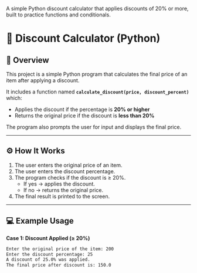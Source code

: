 
A simple Python discount calculator that applies discounts of 20% or more, built to practice functions and conditionals.
# 🛒 Discount Calculator (Python)

## 📌 Overview
This project is a simple Python program that calculates the final price of an item after applying a discount.  

It includes a function named **`calculate_discount(price, discount_percent)`** which:  
- Applies the discount if the percentage is **20% or higher**  
- Returns the original price if the discount is **less than 20%**  

The program also prompts the user for input and displays the final price.

---

## ⚙️ How It Works
1. The user enters the original price of an item.  
2. The user enters the discount percentage.  
3. The program checks if the discount is ≥ 20%.  
   - If yes → applies the discount.  
   - If no → returns the original price.  
4. The final result is printed to the screen.  

---

## 💻 Example Usage

**Case 1: Discount Applied (≥ 20%)**
```bash
Enter the original price of the item: 200
Enter the discount percentage: 25
A discount of 25.0% was applied.
The final price after discount is: 150.0
